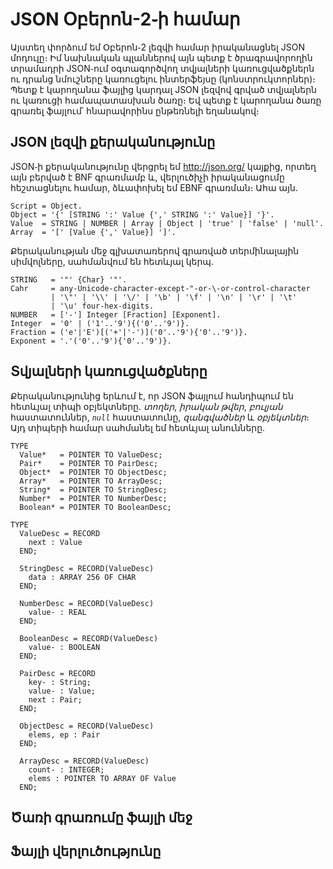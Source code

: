 
# JSON Օբերոն-2֊ի համար

Այստեղ փորձում եմ Օբերոն֊2 լեզվի համար իրականացնել JSON
մոդուլը։ Իմ նախնական պլաններով այն պետք է ծրագրավորողին
տրամադրի JSON֊ում օգտագործվող տվյալների կառուցվածքներն ու
դրանց նմուշները կառուցելու ինտերֆեյսը (կոնստրուկտորներ)։ 
Պետք է կարողանա ֆայլից կարդալ JSON լեզվով գրված տվյալներն
ու կառուցի համապատասխան ծառը։ Եվ պետք է կարողանա ծառը
գրառել ֆայլում՝ հնարավորինս ընթեռնելի եղանակով։

## JSON լեզվի քերականությունը

JSON֊ի քերականությունը վերցրել եմ http://json.org/ կայքից,
որտեղ այն բերված է BNF գրառմամբ և, վերլուծիչի իրականացումը
հեշտացնելու համար, ձևափոխել եմ EBNF գրառման։ Ահա այն․

````
Script = Object.
Object = '{' [STRING ':' Value {',' STRING ':' Value}] '}'.
Value  = STRING | NUMBER | Array | Object | 'true' | 'false' | 'null'.
Array  = '[' [Value {',' Value}] ']'.
````

Քերականության մեջ գլխատառերով գրառված տերմինալային սիմվոլները,
սահմանվում են հետևյալ կերպ․

````
STRING   = '"' {Char} '"'.
Cahr     = any-Unicode-character-except-"-or-\-or-control-character
         | '\"' | '\\' | '\/' | '\b' | '\f' | '\n' | '\r' | '\t'
         | '\u' four-hex-digits.
NUMBER   = ['-'] Integer [Fraction] [Exponent].
Integer  = '0' | ('1'..'9'){('0'..'9')}.
Fraction = ('e'|'E')[('+'|'-')]('0'..'9'){'0'..'9')}.
Exponent = '.'('0'..'9'){'0'..'9')}.
````

## Տվյալների կառուցվածքները

Քերականությունից երևում է, որ JSON ֆայլում հանդիպում են հետևյալ
տիպի օբյեկտները․ _տողեր_, _իրական թվեր_, _բուլյան_ հաստատուններ,
_`null`_ հաստատունը, _զանգվածներ_ և _օբյեկտներ_։ Այդ տիպերի
համար սահմանել եմ հետևյալ անունները․

````oberon
TYPE
  Value*   = POINTER TO ValueDesc;
  Pair*    = POINTER TO PairDesc;
  Object*  = POINTER TO ObjectDesc;
  Array*   = POINTER TO ArrayDesc;
  String*  = POINTER TO StringDesc;
  Number*  = POINTER TO NumberDesc;
  Boolean* = POINTER TO BooleanDesc;
````

````oberon
TYPE
  ValueDesc = RECORD
    next : Value
  END;

  StringDesc = RECORD(ValueDesc)
    data : ARRAY 256 OF CHAR
  END;

  NumberDesc = RECORD(ValueDesc)
    value- : REAL
  END;

  BooleanDesc = RECORD(ValueDesc)
    value- : BOOLEAN
  END;

  PairDesc = RECORD
    key- : String;
    value- : Value;
    next : Pair;
  END;

  ObjectDesc = RECORD(ValueDesc)
    elems, ep : Pair
  END;

  ArrayDesc = RECORD(ValueDesc)
    count- : INTEGER;
    elems : POINTER TO ARRAY OF Value
  END;
````


## Ծառի գրառումը ֆայլի մեջ

## Ֆայլի վերլուծությունը


